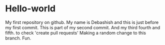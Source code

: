 # Hello-world
My first repository on github. 
My name is Debashish and this is just before my first commit.
This is part of my second commit.
And my third
fourth
and fifth. to check 'create pull requests'
Making a random change to this branch. Fun.
